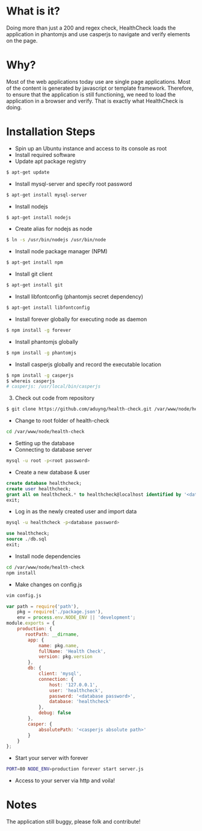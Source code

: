 # What is it?
Doing more than just a 200 and regex check, HealthCheck loads the application in phantomjs and use casperjs to navigate and verify elements on the page. 

# Why? 
Most of the web applications today use are single page applications. Most of the content is generated by javascript or template framework. Therefore, to ensure that the application is still functioning, we need to load the application in a browser and verify. That is exactly what HealthCheck is doing. 

# Installation Steps
* Spin up an Ubuntu instance and access to its console as root
* Install required software
 * Update apt package registry
```sh
$ apt-get update
```
 * Install mysql-server and specify root password
```sh
$ apt-get install mysql-server
```
 * Install nodejs
```sh
$ apt-get install nodejs
```
  * Create alias for nodejs as node
```sh
$ ln -s /usr/bin/nodejs /usr/bin/node
```
 * Install node package manager (NPM)
```sh
$ apt-get install npm
```
 * Install git client
```sh
$ apt-get install git
```
 * Install libfontconfig (phantomjs secret dependency)
```sh
$ apt-get install libfontconfig
```
 * Install forever globally for executing node as daemon
```sh
$ npm install -g forever
```
 * Install phantomjs globally
```sh
$ npm install -g phantomjs
```
 * Install casperjs globally and record the executable location
```sh
$ npm install -g casperjs
$ whereis casperjs
# casperjs: /usr/local/bin/casperjs
```
3. Check out code from repository
```sh
$ git clone https://github.com/aduyng/health-check.git /var/www/node/health-check
```
* Change to root folder of health-check
```sh
cd /var/www/node/health-check
```
* Setting up the database
 * Connecting to database server
```sh
mysql -u root -p<root password>
```
 * Create a new database & user
```sql
create database healthcheck;
create user healthcheck;
grant all on healthcheck.* to healthcheck@localhost identified by '<database password>';
exit;
```
 * Log in as the newly created user and import data
```sh
mysql -u healthcheck -p<database password>
```
```sql
use healthcheck;
source ./db.sql
exit;
```
* Install node dependencies
```sh
cd /var/www/node/health-check
npm install
```
* Make changes on config.js
```sh
vim config.js
```
```javascript 
var path = require('path'),
    pkg = require('./package.json'),
    env = process.env.NODE_ENV || 'development';
module.exports = {
    production: {
       rootPath: __dirname,
        app: {
            name: pkg.name,
            fullName: 'Health Check',
            version: pkg.version
        },
        db: {
            client: 'mysql',
            connection: {
                host: '127.0.0.1',
                user: 'healthcheck',
                password: '<database password>',
                database: 'healthcheck'
            },
            debug: false
        },
        casper: {
            absolutePath: '<casperjs absolute path>'
        }
    }
};
```
* Start your server with forever
```sh
PORT=80 NODE_ENV=production forever start server.js
```
* Access to your server via http and voila!

# Notes
The application still buggy, please folk and contribute!
